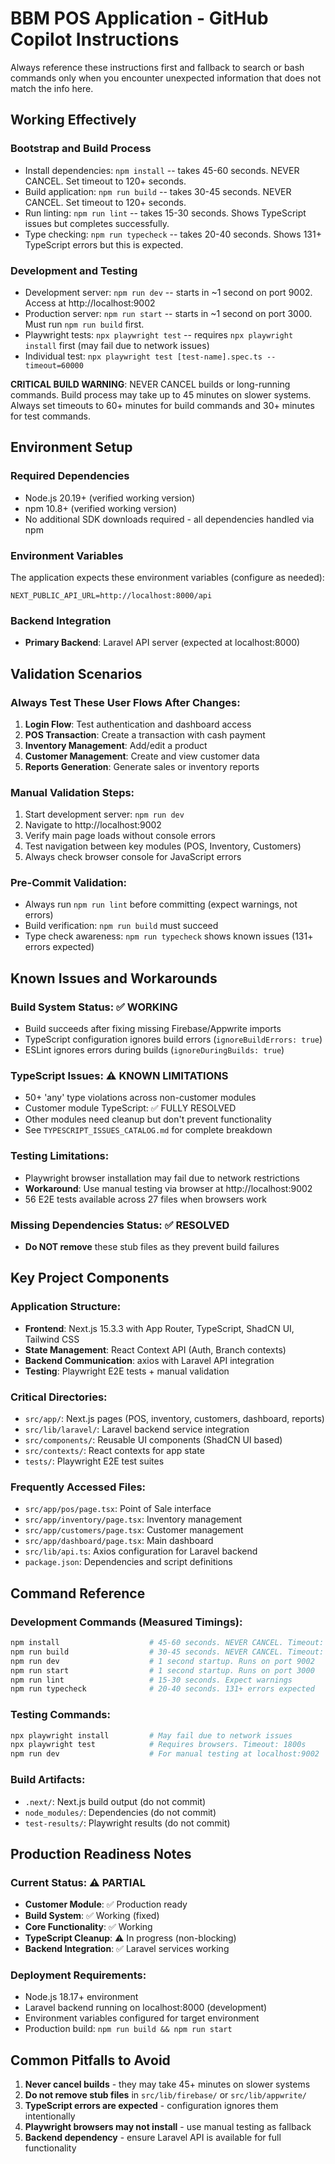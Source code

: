 # BBM POS Application - GitHub Copilot Instructions

Always reference these instructions first and fallback to search or bash commands only when you encounter unexpected information that does not match the info here.

## Working Effectively

### Bootstrap and Build Process

- Install dependencies: `npm install` -- takes 45-60 seconds. NEVER CANCEL. Set timeout to 120+ seconds.
- Build application: `npm run build` -- takes 30-45 seconds. NEVER CANCEL. Set timeout to 120+ seconds.
- Run linting: `npm run lint` -- takes 15-30 seconds. Shows TypeScript issues but completes successfully.
- Type checking: `npm run typecheck` -- takes 20-40 seconds. Shows 131+ TypeScript errors but this is expected.

### Development and Testing

- Development server: `npm run dev` -- starts in ~1 second on port 9002. Access at http://localhost:9002
- Production server: `npm run start` -- starts in ~1 second on port 3000. Must run `npm run build` first.
- Playwright tests: `npx playwright test` -- requires `npx playwright install` first (may fail due to network issues)
- Individual test: `npx playwright test [test-name].spec.ts --timeout=60000`

**CRITICAL BUILD WARNING**: NEVER CANCEL builds or long-running commands. Build process may take up to 45 minutes on slower systems. Always set timeouts to 60+ minutes for build commands and 30+ minutes for test commands.

## Environment Setup

### Required Dependencies

- Node.js 20.19+ (verified working version)
- npm 10.8+ (verified working version)
- No additional SDK downloads required - all dependencies handled via npm

### Environment Variables

The application expects these environment variables (configure as needed):

```env
NEXT_PUBLIC_API_URL=http://localhost:8000/api
```

### Backend Integration

- **Primary Backend**: Laravel API server (expected at localhost:8000)

## Validation Scenarios

### Always Test These User Flows After Changes:

1. **Login Flow**: Test authentication and dashboard access
2. **POS Transaction**: Create a transaction with cash payment
3. **Inventory Management**: Add/edit a product
4. **Customer Management**: Create and view customer data
5. **Reports Generation**: Generate sales or inventory reports

### Manual Validation Steps:

1. Start development server: `npm run dev`
2. Navigate to http://localhost:9002
3. Verify main page loads without console errors
4. Test navigation between key modules (POS, Inventory, Customers)
5. Always check browser console for JavaScript errors

### Pre-Commit Validation:

- Always run `npm run lint` before committing (expect warnings, not errors)
- Build verification: `npm run build` must succeed
- Type check awareness: `npm run typecheck` shows known issues (131+ errors expected)

## Known Issues and Workarounds

### Build System Status: ✅ WORKING

- Build succeeds after fixing missing Firebase/Appwrite imports
- TypeScript configuration ignores build errors (`ignoreBuildErrors: true`)
- ESLint ignores errors during builds (`ignoreDuringBuilds: true`)

### TypeScript Issues: ⚠️ KNOWN LIMITATIONS

- 50+ 'any' type violations across non-customer modules
- Customer module TypeScript: ✅ FULLY RESOLVED
- Other modules need cleanup but don't prevent functionality
- See `TYPESCRIPT_ISSUES_CATALOG.md` for complete breakdown

### Testing Limitations:

- Playwright browser installation may fail due to network restrictions
- **Workaround**: Use manual testing via browser at http://localhost:9002
- 56 E2E tests available across 27 files when browsers work

### Missing Dependencies Status: ✅ RESOLVED

- **Do NOT remove** these stub files as they prevent build failures

## Key Project Components

### Application Structure:

- **Frontend**: Next.js 15.3.3 with App Router, TypeScript, ShadCN UI, Tailwind CSS
- **State Management**: React Context API (Auth, Branch contexts)
- **Backend Communication**: axios with Laravel API integration
- **Testing**: Playwright E2E tests + manual validation

### Critical Directories:

- `src/app/`: Next.js pages (POS, inventory, customers, dashboard, reports)
- `src/lib/laravel/`: Laravel backend service integration
- `src/components/`: Reusable UI components (ShadCN UI based)
- `src/contexts/`: React contexts for app state
- `tests/`: Playwright E2E test suites

### Frequently Accessed Files:

- `src/app/pos/page.tsx`: Point of Sale interface
- `src/app/inventory/page.tsx`: Inventory management
- `src/app/customers/page.tsx`: Customer management
- `src/app/dashboard/page.tsx`: Main dashboard
- `src/lib/api.ts`: Axios configuration for Laravel backend
- `package.json`: Dependencies and script definitions

## Command Reference

### Development Commands (Measured Timings):

```bash
npm install                    # 45-60 seconds. NEVER CANCEL. Timeout: 120s
npm run build                  # 30-45 seconds. NEVER CANCEL. Timeout: 120s
npm run dev                    # 1 second startup. Runs on port 9002
npm run start                  # 1 second startup. Runs on port 3000
npm run lint                   # 15-30 seconds. Expect warnings
npm run typecheck              # 20-40 seconds. 131+ errors expected
```

### Testing Commands:

```bash
npx playwright install         # May fail due to network issues
npx playwright test            # Requires browsers. Timeout: 1800s
npm run dev                    # For manual testing at localhost:9002
```

### Build Artifacts:

- `.next/`: Next.js build output (do not commit)
- `node_modules/`: Dependencies (do not commit)
- `test-results/`: Playwright results (do not commit)

## Production Readiness Notes

### Current Status: ⚠️ PARTIAL

- **Customer Module**: ✅ Production ready
- **Build System**: ✅ Working (fixed)
- **Core Functionality**: ✅ Working
- **TypeScript Cleanup**: ⚠️ In progress (non-blocking)
- **Backend Integration**: ✅ Laravel services working

### Deployment Requirements:

- Node.js 18.17+ environment
- Laravel backend running on localhost:8000 (development)
- Environment variables configured for target environment
- Production build: `npm run build && npm run start`

## Common Pitfalls to Avoid

1. **Never cancel builds** - they may take 45+ minutes on slower systems
2. **Do not remove stub files** in `src/lib/firebase/` or `src/lib/appwrite/`
3. **TypeScript errors are expected** - configuration ignores them intentionally
4. **Playwright browsers may not install** - use manual testing as fallback
5. **Backend dependency** - ensure Laravel API is available for full functionality
